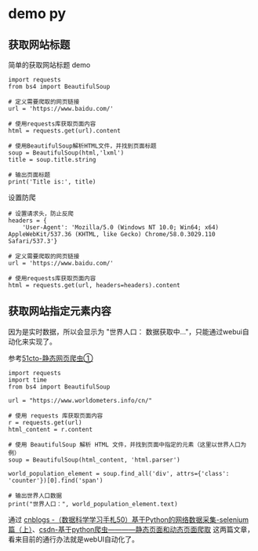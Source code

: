 # demo py

## 获取网站标题

简单的获取网站标题 demo

```
import requests
from bs4 import BeautifulSoup

# 定义需要爬取的网页链接
url = 'https://www.baidu.com/'

# 使用requests库获取页面内容
html = requests.get(url).content

# 使用BeautifulSoup解析HTML文件，并找到页面标题
soup = BeautifulSoup(html,'lxml')
title = soup.title.string

# 输出页面标题
print('Title is:', title)
```

设置防爬

```
# 设置请求头，防止反爬
headers = {
    'User-Agent': 'Mozilla/5.0 (Windows NT 10.0; Win64; x64) AppleWebKit/537.36 (KHTML, like Gecko) Chrome/58.0.3029.110 Safari/537.3'}

# 定义需要爬取的网页链接
url = 'https://www.baidu.com/'

# 使用requests库获取页面内容
html = requests.get(url, headers=headers).content
```

## 获取网站指定元素内容

因为是实时数据，所以会显示为 "世界人口： 数据获取中..."，只能通过webui自动化来实现了。

参考[51cto-静态网页爬虫① ](https://blog.51cto.com/u_15743016/5549456)

```
import requests
import time
from bs4 import BeautifulSoup

url = "https://www.worldometers.info/cn/"

# 使用 requests 库获取页面内容
r = requests.get(url)
html_content = r.content

# 使用 BeautifulSoup 解析 HTML 文件，并找到页面中指定的元素（这里以世界人口为例）
soup = BeautifulSoup(html_content, 'html.parser')

world_population_element = soup.find_all('div', attrs={'class': 'counter'})[0].find('span')

# 输出世界人口数据
print("世界人口：", world_population_element.text)
```

通过 [cnblogs -（数据科学学习手札50）基于Python的网络数据采集-selenium篇（上）](https://www.cnblogs.com/feffery/p/9570171.html)、[csdn-基于python爬虫————静态页面和动态页面爬取](https://blog.csdn.net/qq_52661119/article/details/119854694) 这两篇文章，看来目前的通行办法就是webUI自动化了。
